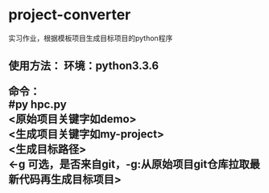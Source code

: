 ﻿# project-converter
实习作业，根据模板项目生成目标项目的python程序 <br>
<h2>
使用方法：
环境：python3.3.6 <br>

命令： <br>
#py hpc.py <br>
		<原始项目关键字如demo> <br> 
		<生成项目关键字如my-project> <br>
		<生成目标路径> <br>
		<-g 可选，是否来自git，-g:从原始项目git仓库拉取最新代码再生成目标项目> <br>
</h2>

